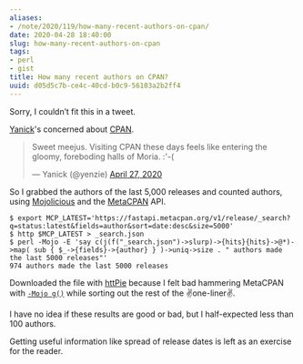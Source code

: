 ```yaml
---
aliases:
- /note/2020/119/how-many-recent-authors-on-cpan/
date: 2020-04-28 18:40:00
slug: how-many-recent-authors-on-cpan
tags:
- perl
- gist
title: How many recent authors on CPAN?
uuid: d05d5c7b-ce4c-40cd-b0c9-56103a2b2ff4
---
```


Sorry, I couldn’t fit this in a tweet.

[Yanick]: http://techblog.babyl.ca/
[CPAN]: https://cpan.org

[Yanick][]'s concerned about [CPAN][].

<blockquote class="twitter-tweet"><p lang="en" dir="ltr">Sweet meejus. Visiting CPAN these days feels like entering the gloomy, foreboding halls of Moria. :&#39;-(</p>&mdash; Yanick (@yenzie) <a href="https://twitter.com/yenzie/status/1254874808774516738?ref_src=twsrc%5Etfw">April 27, 2020</a></blockquote> <script async src="https://platform.twitter.com/widgets.js" charset="utf-8"></script>

[MetaCPAN]: https://metacpan.org
[Mojolicious]: https://mojolicious.org

So I grabbed the authors of the last 5,000 releases and counted authors, using
[Mojolicious][] and the [MetaCPAN][] API.

    $ export MCP_LATEST='https://fastapi.metacpan.org/v1/release/_search?q=status:latest&fields=author&sort=date:desc&size=5000'
    $ http $MCP_LATEST > _search.json
    $ perl -Mojo -E 'say c(j(f("_search.json")->slurp)->{hits}{hits}->@*)->map( sub { $_->{fields}->{author} } )->uniq->size . " authors made the last 5000 releases"'
    974 authors made the last 5000 releases

[`-Mojo g()`]: https://mojolicious.org/perldoc/ojo#g
[httPie]: https://httpie.org/

Downloaded the file with [httPie][] because I felt bad hammering MetaCPAN with
[`-Mojo g()`][] while sorting out the rest of the :v:one-liner:v:.

I have no idea if these results are good or bad, but I half-expected less than
100 authors.

Getting useful information like spread of release dates is left as an exercise
for the reader.